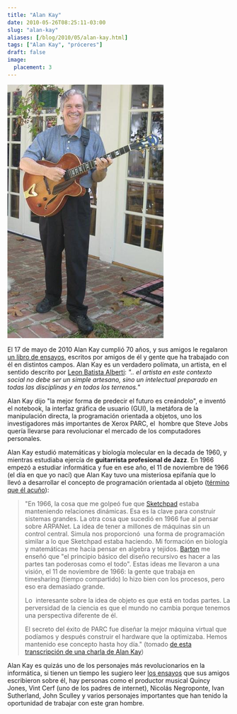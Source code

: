 ```yaml
---
title: "Alan Kay"
date: 2010-05-26T08:25:11-03:00
slug: "alan-kay"
aliases: [/blog/2010/05/alan-kay.html]
tags: ["Alan Kay", "próceres"]
draft: false
image:
  placement: 3
---
```


![AlanwithBorysGuitarCroppedAndSmaller.JPG](AlanwithBorysGuitarCroppedAndSmaller.JPG)

El 17 de mayo de 2010 Alan Kay cumplió 70 años, y sus amigos le regalaron
[un libro de ensayos](http://vpri.org/pov/), escritos por amigos de él y
gente que ha trabajado con él en distintos campos. Alan Kay es un
verdadero polímata, un artista, en el sentido descrito por 
[Leon Batista Alberti](https://es.wikipedia.org/wiki/Leon_Battista_Alberti): 
*".. el
artista en este contexto social no debe ser un simple artesano, sino un
intelectual preparado en todas las disciplinas y en todos los
terrenos."*

Alan Kay dijo "la mejor forma de predecir el futuro es creándolo", e
inventó el notebook, la interfaz gráfica de usuario (GUI), la metáfora
de la manipulación directa, la programación orientada a objetos, uno los
investigadores más importantes de Xerox PARC, el  hombre que Steve Jobs
quería llevarse para revolucionar el mercado de los computadores
personales.

Alan Kay estudió matemáticas y biología molecular en la decada de 1960,
y mientras estudiaba ejercía de **guitarrista profesional de Jazz**. En
1966 empezó a estudiar informática y fue en ese año, el 11 de noviembre
de 1966 (el día en que yo nací) que Alan Kay tuvo una misteriosa
epifanía que lo llevó a desarrollar el concepto de programación
orientada al objeto ([término que él
acuño](http://userpage.fu-berlin.de/~ram/pub/pub_jf47ht81Ht/doc_kay_oop_en)):

> "En 1966, la cosa que me golpeó fue que
> [Sketchpad](http://en.wikipedia.org/wiki/Sketchpad) estaba manteniendo
> relaciones dinámicas. Esa es la clave para construir sistemas grandes.
> La otra cosa que sucedió en 1966 fue al pensar sobre ARPANet. La idea
> de tener a millones de máquinas sin un control central. Simula nos
> proporcionó  una forma de programación similar a lo que Sketchpad
> estaba haciendo. Mi formación en biología y matemáticas me hacía
> pensar en algebra y tejidos.
> [Barton](http://en.wikipedia.org/wiki/Robert_S._Barton) me enseñó que
> "el principio básico del diseño recursivo es hacer a las partes tan
> poderosas como el todo". Estas ideas me llevaron a una visión, el 11
> de noviembre de 1966: la gente que trabaja en timesharing (tiempo
> compartido) lo hizo bien con los procesos, pero eso era demasiado
> grande.
>
> Lo  interesante sobre la idea de objeto es que está en todas partes.
> La perversidad de la ciencia es que el mundo no cambia porque tenemos
> una perspectiva diferente de él.
>
> El secreto del éxito de PARC fue diseñar la mejor máquina virtual que
> podíamos y después construir el hardware que la optimizaba. Hemos
> mantenido ese concepto hasta hoy día." (tomado [de esta transcripción
> de una charla de Alan
> Kay](http://www.windley.com/archives/2006/02/alan_kay_is_com.shtml))

Alan Kay es quizás uno de los personajes más revolucionarios en la
informática, si tienen un tiempo les sugiero leer [los
ensayos](http://piumarta.com/pov/points-of-view.pdf) que sus amigos
escribieron sobre él, hay personas como el productor musical Quincy
Jones, Vint Cerf (uno de los padres de internet), Nicolás Negroponte,
Ivan Sutherland, John Sculley y varios personajes importantes que han
tenido la oportunidad de trabajar con este gran hombre.
